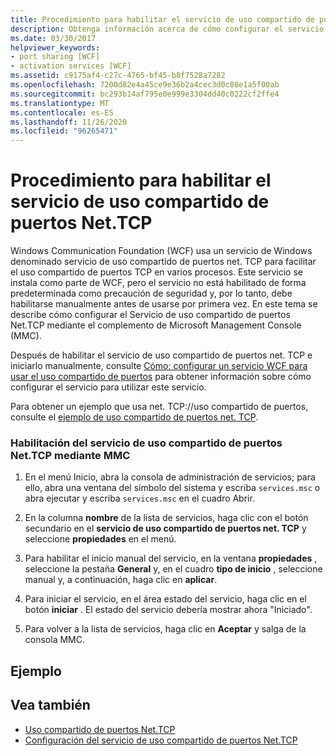 ```yaml
---
title: Procedimiento para habilitar el servicio de uso compartido de puertos Net.TCP
description: Obtenga información acerca de cómo configurar el servicio de uso compartido de puertos net TCP mediante MMC para habilitar net. TCP, que está deshabilitado de forma predeterminada.
ms.date: 03/30/2017
helpviewer_keywords:
- port sharing [WCF]
- activation services [WCF]
ms.assetid: c9175af4-c27c-4765-bf45-b8f7528a7282
ms.openlocfilehash: 7200d82e4a45ce9e36b2a4cec3d0c08e1a5f00ab
ms.sourcegitcommit: bc293b14af795e0e999e3304dd40c0222cf2ffe4
ms.translationtype: MT
ms.contentlocale: es-ES
ms.lasthandoff: 11/26/2020
ms.locfileid: "96265471"
---
```

# <a name="how-to-enable-the-nettcp-port-sharing-service"></a>Procedimiento para habilitar el servicio de uso compartido de puertos Net.TCP

Windows Communication Foundation (WCF) usa un servicio de Windows denominado servicio de uso compartido de puertos net. TCP para facilitar el uso compartido de puertos TCP en varios procesos. Este servicio se instala como parte de WCF, pero el servicio no está habilitado de forma predeterminada como precaución de seguridad y, por lo tanto, debe habilitarse manualmente antes de usarse por primera vez. En este tema se describe cómo configurar el Servicio de uso compartido de puertos Net.TCP mediante el complemento de Microsoft Management Console (MMC).  
  
 Después de habilitar el servicio de uso compartido de puertos net. TCP e iniciarlo manualmente, consulte [Cómo: configurar un servicio WCF para usar el uso compartido de puertos](how-to-configure-a-wcf-service-to-use-port-sharing.md) para obtener información sobre cómo configurar el servicio para utilizar este servicio.  
  
 Para obtener un ejemplo que usa net. TCP://uso compartido de puertos, consulte el [ejemplo de uso compartido de puertos net. TCP](../samples/net-tcp-port-sharing-sample.md).  
  
### <a name="to-enable-the-nettcp-port-sharing-service-using-mmc"></a>Habilitación del servicio de uso compartido de puertos Net.TCP mediante MMC  
  
1. En el menú Inicio, abra la consola de administración de servicios; para ello, abra una ventana del símbolo del sistema y escriba `services.msc` o abra ejecutar y escriba `services.msc` en el cuadro Abrir.  
  
2. En la columna **nombre** de la lista de servicios, haga clic con el botón secundario en el **servicio de uso compartido de puertos net. TCP** y seleccione **propiedades** en el menú.  
  
3. Para habilitar el inicio manual del servicio, en la ventana **propiedades** , seleccione la pestaña **General** y, en el cuadro **tipo de inicio** , seleccione manual y, a continuación, haga clic en **aplicar**.  
  
4. Para iniciar el servicio, en el área estado del servicio, haga clic en el botón **iniciar** . El estado del servicio debería mostrar ahora "Iniciado".  
  
5. Para volver a la lista de servicios, haga clic en **Aceptar** y salga de la consola MMC.  
  
## <a name="example"></a>Ejemplo  
  
## <a name="see-also"></a>Vea también

- [Uso compartido de puertos Net.TCP](net-tcp-port-sharing.md)
- [Configuración del servicio de uso compartido de puertos Net.TCP](configuring-the-net-tcp-port-sharing-service.md)
